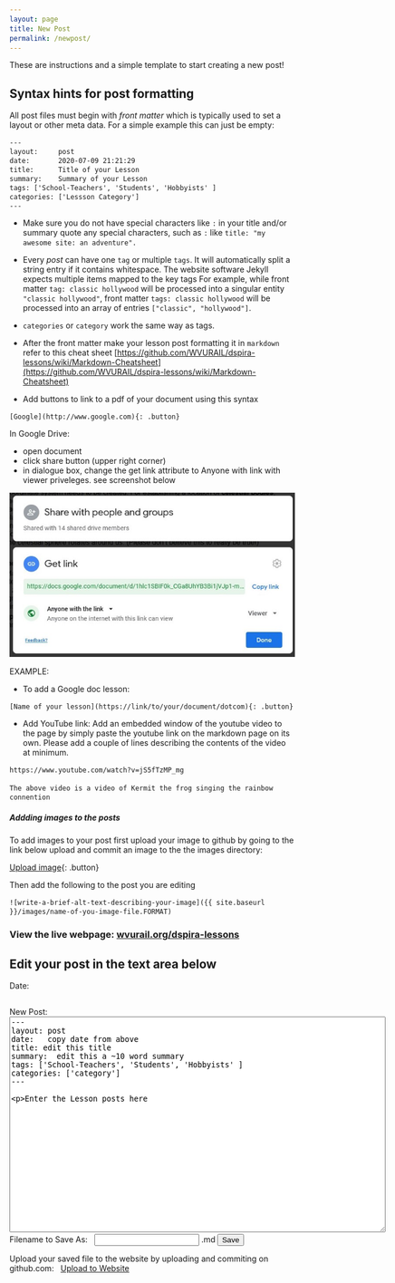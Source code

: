 ```yaml
---
layout: page
title: New Post
permalink: /newpost/
---
```


These are instructions and a simple template to start creating a new post!

## Syntax hints for post formatting

All post files must begin with *front matter* which is typically used to set a layout or other meta data. For a simple example this can just be empty:


```
---
layout:     post
date:       2020-07-09 21:21:29
title:      Title of your Lesson
summary:    Summary of your Lesson
tags: ['School-Teachers', 'Students', 'Hobbyists' ]
categories: ['Lessson Category']
---
```

- Make sure you do not have special characters like `:` in your title and/or summary quote any special characters, such as `:` like `title: "my awesome site: an adventure".`
- Every *post* can have one `tag` or multiple `tags`. It will automatically split a string entry if it contains whitespace. The website software  Jekyll expects multiple items mapped to the key tags For example, while front matter `tag: classic hollywood` will be processed into a singular entity `"classic hollywood"`, front matter `tags: classic hollywood` will be processed into an array of entries `["classic", "hollywood"]`. 
- `categories` or `category` work the same way as tags.

- After the front matter make your lesson post formatting it in `markdown` refer to this cheat sheet [https://github.com/WVURAIL/dspira-lessons/wiki/Markdown-Cheatsheet](https://github.com/WVURAIL/dspira-lessons/wiki/Markdown-Cheatsheet)

- Add buttons to link to a pdf of your document using this syntax

```
[Google](http://www.google.com){: .button}
```

In Google Drive:
- open document
- click share button (upper right corner)
- in dialogue box, change the get link attribute to Anyone with link with viewer priveleges. see screenshot below

![screen shot of changing permissions of google document](/images/SharedScreenshot.jpg)

EXAMPLE:
- To add a Google doc lesson:
```
[Name of your lesson](https://link/to/your/document/dotcom){: .button}
```

- Add YouTube link:
Add an embedded window of the youtube video to the page by simply paste the youtube link on the markdown page on its own. Please add a couple of lines describing the contents of the video at minimum. 

```
https://www.youtube.com/watch?v=jS5fTzMP_mg

The above video is a video of Kermit the frog singing the rainbow connention
```
##### Addding images to the posts

To add images to your post first upload your image to github by going to the link below  upload and commit an image to the the images directory: 

[Upload image](https://github.com/WVURAIL/dspira-lessons/upload/master/images){: .button}

Then add the following to the post you are editing
```
![write-a-brief-alt-text-describing-your-image]({{ site.baseurl }}/images/name-of-you-image-file.FORMAT)
```
### View the live webpage: [wvurail.org/dspira-lessons](http://wvurail.org/dspira-lessons/)


##  Edit your post in the text area below 

<html>
<body>
<div>
    <p>Date:</p><h2 id="date"></h2>
    <div>
    New Post:
    <textarea id="inputTextToSave" cols="80" rows="25">
---
layout: post
date:   copy date from above
title: edit this title
summary:  edit this a ~10 word summary
tags: ['School-Teachers', 'Students', 'Hobbyists' ]
categories: ['category'] 
---

Enter the Lesson posts here
    </textarea></div>
    <div>
    Filename to Save As: &nbsp; <input id="inputFileNameToSaveAs">&nbsp;.md
    <button onclick="saveTextAsFile()">Save</button>
    </div>
</div>

<div> Upload your saved file to the website by uploading and commiting on github.com: &nbsp;
 <a href="https://github.com/WVURAIL/dspira-lessons/upload/master/_posts" class = "button">Upload to Website</a>
</div>

<script type="text/javascript">
 
n =  new Date();
y = n.getFullYear();
m = n.getMonth() + 1;
d = n.getDate();

if (d < 10) {
  d = '0' + d;
}
if (m < 10) {
  m = '0' + m;
}

datetoday = y + "-" + m + "-" + d;
document.getElementById("date").innerHTML = datetoday

function saveTextAsFile()
{
    var textToSave = document.getElementById("inputTextToSave").value;
    var textToSaveAsBlob = new Blob([textToSave], {type:"text/plain"});
    var textToSaveAsURL = window.URL.createObjectURL(textToSaveAsBlob);
    var fileNameToSaveAs = datetoday + "-" + document.getElementById("inputFileNameToSaveAs").value + ".md";
 
    var downloadLink = document.createElement("a");
    downloadLink.download = fileNameToSaveAs;
    downloadLink.innerHTML = "Download File";
    downloadLink.href = textToSaveAsURL;
    downloadLink.onclick = destroyClickedElement;
    downloadLink.style.display = "none";
    document.body.appendChild(downloadLink);
 
    downloadLink.click();
}
 
function destroyClickedElement(event)
{
    document.body.removeChild(event.target);
}

</script>
 
</body>
</html>

